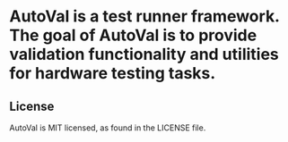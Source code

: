 # AutoVal is a test runner framework. The goal of AutoVal is to provide validation functionality and utilities for hardware testing tasks.

## License
AutoVal is MIT licensed, as found in the LICENSE file.
